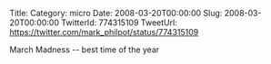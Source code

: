 Title: 
Category: micro
Date: 2008-03-20T00:00:00
Slug: 2008-03-20T00:00:00
TwitterId: 774315109
TweetUrl: https://twitter.com/mark_philpot/status/774315109

March Madness -- best time of the year